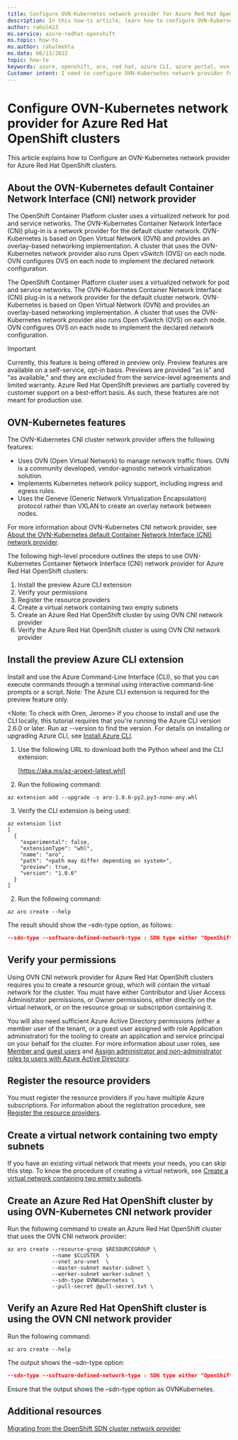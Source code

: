 ```yaml
---
title: Configure OVN-Kubernetes network provider for Azure Red Hat OpenShift clusters (preview)
description: In this how-to article, learn how to configure OVN-Kubernetes network provider for Azure Red Hat OpenShift clusters (preview).
author: rahulm23
ms.service: azure-redhat-openshift
ms.topic: how-to
ms.author: rahulmehta
ms.date: 06/13/2022
topic: how-to
keywords: azure, openshift, aro, red hat, azure CLI, azure portal, ovn, ovn-kubernetes, CNI, Container Network Interface
Customer intent: I need to configure OVN-Kubernetes network provider for Azure Red Hat OpenShift clusters.
---
```


# Configure OVN-Kubernetes network provider for Azure Red Hat OpenShift clusters

This article explains how to Configure an OVN-Kubernetes network provider for Azure Red Hat OpenShift clusters.

## About the OVN-Kubernetes default Container Network Interface (CNI) network provider

The OpenShift Container Platform cluster uses a virtualized network for pod and service networks. The OVN-Kubernetes Container Network Interface (CNI) plug-in is a network provider for the default cluster network. OVN-Kubernetes is based on Open Virtual Network (OVN) and provides an overlay-based networking implementation. A cluster that uses the OVN-Kubernetes network provider also runs Open vSwitch (OVS) on each node. OVN configures OVS on each node to implement the declared network configuration.

The OpenShift Container Platform cluster uses a virtualized network for pod and service networks. The OVN-Kubernetes Container Network Interface (CNI) plug-in is a network provider for the default cluster network. OVN-Kubernetes is based on Open Virtual Network (OVN) and provides an overlay-based networking implementation. A cluster that uses the OVN-Kubernetes network provider also runs Open vSwitch (OVS) on each node. OVN configures OVS on each node to implement the declared network configuration.

> [!IMPORTANT]
> Currently, this feature is being offered in preview only. Preview features are available on a self-service, opt-in basis. Previews are provided "as is" and "as available," and they are excluded from the service-level agreements and limited warranty. Azure Red Hat OpenShift previews are partially covered by customer support on a best-effort basis. As such, these features are not meant for production use.

## OVN-Kubernetes features

The OVN-Kubernetes CNI cluster network provider offers the following features:

* Uses OVN (Open Virtual Network) to manage network traffic flows. OVN is a community developed, vendor-agnostic network virtualization solution.
* Implements Kubernetes network policy support, including ingress and egress rules.
* Uses the Geneve (Generic Network Virtualization Encapsulation) protocol rather than VXLAN to create an overlay network between nodes.

For more information about OVN-Kubernetes CNI network provider, see [About the OVN-Kubernetes default Container Network Interface (CNI) network provider](https://docs.openshift.com/container-platform/4.10/networking/ovn_kubernetes_network_provider/about-ovn-kubernetes.html).

The following high-level procedure outlines the steps to use OVN-Kubernetes Container Network Interface (CNI) network provider for Azure Red Hat OpenShift clusters:

1. Install the preview Azure CLI extension
2. Verify your permissions
3. Register the resource providers
4. Create a virtual network containing two empty subnets
5. Create an Azure Red Hat OpenShift cluster by using OVN CNI network provider
6. Verify the Azure Red Hat OpenShift cluster is using OVN CNI network provider

## Install the preview Azure CLI extension

Install and use the Azure Command-Line Interface (CLI), so that you can execute commands through a terminal using interactive command-line prompts or a script.
Note: The Azure CLI extension is required for the preview feature only.

<Note: To check with Oren, Jerome> If you choose to install and use the CLI locally, this tutorial requires that you're running the Azure CLI version 2.6.0 or later. Run az --version to find the version. For details on installing or upgrading Azure CLI, see [Install Azure CLI](/cli/azure/install-azure-cli).

1. Use the following URL to download both the Python wheel and the CLI extension:

    [https://aka.ms/az-aroext-latest.whl]

2. Run the following command:

```azurecli-interactive
az extension add --upgrade -s aro-1.0.6-py2.py3-none-any.whl
```

3. Verify the CLI extension is being used:

```azurecli-interactive
az extension list
[
  {
    "experimental": false,
    "extensionType": "whl",
    "name": "aro",
    "path": "<path may differ depending on system>",
    "preview": true,
    "version": "1.0.6"
  }
]
```

2. Run the following command:

```azurecli-interactive
az aro create --help
```

The result should show the –sdn-type option, as follows:

```json
--sdn-type --software-defined-network-type : SDN type either "OpenShiftSDN" (default) or "OVNKubernetes". Allowed values: OVNKubernetes, OpenShiftSDN
```

## Verify your permissions

Using OVN CNI network provider for Azure Red Hat OpenShift clusters requires you to create a resource group, which will contain the virtual network for the cluster. You must have either Contributor and User Access Administrator permissions, or Owner permissions, either directly on the virtual network, or on the resource group or subscription containing it.

You will also need sufficient Azure Active Directory permissions (either a member user of the tenant, or a guest user assigned with role Application administrator) for the tooling to create an application and service principal on your behalf for the cluster. For more information about user roles, see [Member and guest users](../active-directory/fundamentals/users-default-permissions#member-and-guest-users) and [Assign administrator and non-administrator roles to users with Azure Active Directory](../active-directory/fundamentals/active-directory-users-assign-role-azure-portal).

## Register the resource providers

You must register the resource providers if you have multiple Azure subscriptions. For information about the registration procedure, see [Register the resource providers](tutorial-create-cluster#register-the-resource-providers).

## Create a virtual network containing two empty subnets
If you have an existing virtual network that meets your needs, you can skip this step. To know the procedure of creating a virtual network, see [Create a virtual network containing two empty subnets](tutorial-create-cluster#create-a-virtual-network-containing-two-empty-subnets).

## Create an Azure Red Hat OpenShift cluster by using OVN-Kubernetes CNI network provider

Run the following command to create an Azure Red Hat OpenShift cluster that uses the OVN CNI network provider:

```
az aro create --resource-group $RESOURCEGROUP \
              --name $CLUSTER  \
              --vnet aro-vnet  \
              --master-subnet master-subnet \
              --worker-subnet worker-subnet \
              --sdn-type OVNKubernetes \
              --pull-secret @pull-secret.txt \
```


## Verify an Azure Red Hat OpenShift cluster is using the OVN CNI network provider

Run the following command:

```azurecli-interactive
az aro create --help
```


The output shows the –sdn-type option:

```json
--sdn-type --software-defined-network-type : SDN type either "OpenShiftSDN" (default) or "OVNKubernetes". Allowed values: OVNKubernetes, OpenShiftSDN
```
Ensure that the output shows the –sdn-type option as  OVNKubernetes.

## Additional resources

[Migrating from the OpenShift SDN cluster network provider](https://docs.openshift.com/container-platform/4.10/networking/ovn_kubernetes_network_provider/migrate-from-openshift-sdn.html)
